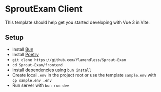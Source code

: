 # SproutExam Client

This template should help get you started developing with Vue 3 in Vite.

## Setup

- Install [Bun](https://bun.sh/)
- Install [Poetry](https://python-poetry.org/)
- `git clone https://github.com/flamendless/Sprout-Exam`
- `cd Sprout-Exam/frontend`
- Install dependencies using `bun install`
- Create local `.env` in the project root or use the template `sample.env` with `cp sample.env .env`
- Run server with `bun run dev`
